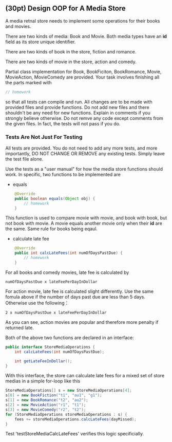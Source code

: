 ## (30pt) Design OOP for A Media Store

A media retnal store needs to implement some operations for their books and movies. 

There are two kinds of media: Book and Movie. Both media types have an **id** field as its store unique identifier. 

There are two kinds of book in the store, fiction and romance.

There are two kinds of movie in the store, action and comedy.

Partial class implementation for Book, BookFiciton, BookRomance, Movie, MovieAction, MovieComedy are provided. Your task involves finishing all the parts marked with

```java
// homework
```

so that all tests can compile and run. All changes are to be made with provided files and provide functions. Do not add new files and there shouldn't be any need for new functions. Explain in comments if you strongly believe otherwise. Do not remve any code except comments from the given files. In fact, the tests will not pass if you do. 

### Tests Are Not Just For Testing

All tests are provided. You do not need to add any more tests, and more importantly, DO NOT CHANGE OR REMOVE any existing tests. Simply leave the test file alone. 

Use the tests as a "user manual" for how the media store functions should work. In specific, two functions to be implemented are

- equals

```java
    @Override
    public boolean equals(Object obj) {
        // homework
    }
```

This function is used to compare movie with movie, and book with book, but not book with movie. A movie equals another movie only when their **id** are the same. Same rule for books being eqaul. 

- calculate late fee

```java
    @Override
    public int calcLateFees(int numOfDaysPastDue) {
        // homework
    }
```

For all books and comedy movies, late fee is calculated by

```
numOfDaysPastDue x lateFeePerDayInDollar
```

For action movie, late fee is calculated slight differently. Use the same fomula above if the number of days past due are less than 5 days. Otherwise use the following：

```
2 x numOfDaysPastDue x lateFeePerDayInDollar
```

As you can see, action movies are popular and therefore more penalty if returned late.

Both of the above two functions are declared in an interface:

```java
public interface StoreMediaOperations {
    int calcLateFees(int numOfDaysPastDue);

    int getLateFeeInDollar();
}
```

With this interface, the store can calculate late fees for a mixed set of store medias in a simple for-loop like this

```java
StoreMediaOperations[] s = new StoreMediaOperations[4];
s[0] = new BookFiction("t1", "au1", "g1");
s[1] = new BookRomance("t2", "au2");
s[2] = new MovieAction("r1", "t1");
s[3] = new MovieComedy("r2", "t2");
for (StoreMediaOperations storeMediaOperations : s) {
	fees += storeMediaOperations.calcLateFees(dayMissed);
}
```

Test 'testStoreMediaCalcLateFees' verifies this logic specificially. 
